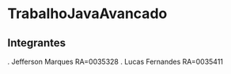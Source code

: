 # TrabalhoJavaAvancado
## Integrantes
. Jefferson Marques     RA=0035328
. Lucas Fernandes       RA=0035411